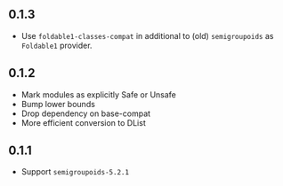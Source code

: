 0.1.3
-----

- Use `foldable1-classes-compat` in additional to (old) `semigroupoids`
  as `Foldable1` provider.

0.1.2
-----

- Mark modules as explicitly Safe or Unsafe
- Bump lower bounds
- Drop dependency on base-compat
- More efficient conversion to DList

0.1.1
-----

- Support `semigroupoids-5.2.1`
